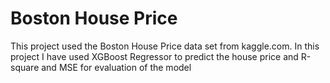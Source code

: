 # Boston House Price
This project used the Boston House Price data set from kaggle.com. In this project I have used XGBoost Regressor to predict the house price and R-square and MSE for evaluation of the model
